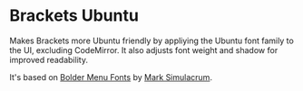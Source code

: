 Brackets Ubuntu
========

Makes Brackets more Ubuntu friendly by appliying the Ubuntu font family to the UI, excluding CodeMirror. It also adjusts font weight and shadow for improved readability.

It's based on [Bolder Menu Fonts](https://github.com/Mark-Simulacrum/Brackets-Bolder-Menu-Font) by [Mark Simulacrum](https://github.com/Mark-Simulacrum).
